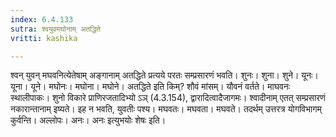 ```yaml
---
index: 6.4.133
sutra: श्वयुवमघोनाम् अतद्धिते
vritti: kashika

---
```

श्वन् युवन् मघवनित्येतेषाम् अङ्गानाम् अतद्धिते प्रत्यये परतः सम्प्रसारणं भवति। शुनः। शुना। शुने। यूनः। यूना। यूने। मघोनः। मघोना। मघोने। अतद्धिते इति किम्? शौवं मांसम्। यौवनं वर्तते। माघवनः स्थालीपाकः। शुनो विकारे प्राणिरजतादिभ्यो ऽञ् (4.3.154), द्वारादित्वादैजागमः। श्वादीनाम् एतत् सम्प्रसारणं नकारान्तानाम् इष्यते। इह न भवति, युवतीः पश्य। मघवतः। मघवता। मघवते। तदर्थम् उत्तरत्र योगविभागम् कुर्वन्ति। अल्लोपः। अनः। अनः इत्युभयोः शेषः इति।